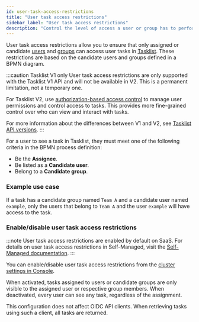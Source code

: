 ```yaml
---
id: user-task-access-restrictions
title: "User task access restrictions"
sidebar_label: "User task access restrictions"
description: "Control the level of access a user or group has to perform tasks in the system via user task access restrictions."
---
```


User task access restrictions allow you to ensure that only assigned or candidate [users](components/console/manage-organization/manage-users.md) and [groups](components/console/manage-organization/manage-user-groups.md) can access user tasks in [Tasklist](./introduction-to-tasklist.md). These restrictions are based on the candidate users and groups defined in a BPMN diagram.

:::caution Tasklist V1 only
User task access restrictions are only supported with the Tasklist V1 API and will not be available in V2. This is a permanent limitation, not a temporary one.

For Tasklist V2, use [authorization-based access control](../concepts/access-control/authorizations.md) to manage user permissions and control access to tasks. This provides more fine-grained control over who can view and interact with tasks.

For more information about the differences between V1 and V2, see [Tasklist API versions](api-versions.md).
:::

For a user to see a task in Tasklist, they must meet one of the following criteria in the BPMN process definition:

- Be the **Assignee**.
- Be listed as a **Candidate user**.
- Belong to a **Candidate group**.

### Example use case

If a task has a candidate group named `Team A` and a candidate user named `example`, only the
users that belong to `Team A` and the user `example` will have access to the task.

### Enable/disable user task access restrictions

:::note
User task access restrictions are enabled by default on SaaS. For details on user task access restrictions in Self-Managed, visit the [Self-Managed documentation](../../self-managed/components/orchestration-cluster/tasklist/user-task-access-restrictions.md).
:::

You can enable/disable user task access restrictions from the [cluster settings in Console](components/console/manage-clusters/settings.md#enforce-user-task-restrictions).

When activated, tasks assigned to users or candidate groups are only visible to the assigned user or respective group members. When deactivated, every user can see any task, regardless of the assignment.

This configuration does not affect OIDC API clients. When retrieving tasks using such a client, all tasks are returned.
